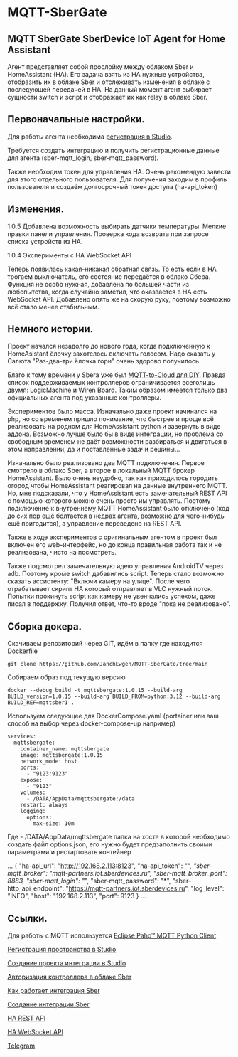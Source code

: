 ﻿# MQTT-SberGate
## MQTT SberGate SberDevice IoT Agent for Home Assistant

Агент представляет собой прослойку между облаком Sber и HomeAssistant (HA).
Его задача взять из HA нужные устройства, отобразить их в облаке Sber и отслеживать
изменения в облаке с последующей передачей в HA.
На данный момент агент выбирает сущности switch и script и отображает их как relay в облаке Sber.

## Первоначальные настройки.

Для работы агента необходима [регистрация в Studio](https://developers.sber.ru/studio/workspaces/).

Требуется создать интеграцию и получить регистрационные данные для агента (sber-mqtt_login, sber-mqtt_password).

Также необходим токен для управления HA. Очень рекомендую завести для этого отдельного пользователя.
Для получения заходим в профиль пользователя и создаём долгосрочный токен доступа (ha-api_token)

## Изменения.
1.0.5 Добавлена возможность выбирать датчики температуры. 
      Мелкие правки панели управления.
      Проверка кода возврата при запросе списка устройств из HA.

1.0.4 Эксперименты с HA WebSocket API

Теперь появилась какая-никакая обратная связь. То есть если в HA трогаем выключатель, его состояние передаётся в облако Сбера.
Функция не особо нужная, добавлена по большей части из любопытства, когда случайно заметил, что оказвается в HA есть WebSocket API.
Добавлено опять же на скорую руку, поэтому возможно всё стало менее стабильным.

## Немного истории.

Проект начался незадолго до нового года, когда подключенную к HomeAsistant ёлочку захотелось включать голосом.
Надо сказать у Салюта "Раз-два-три ёлочка гори" очень здорово получилось.

Благо к тому времени у Sberа уже был [MQTT-to-Cloud для DIY](https://developers.sber.ru/docs/ru/smarthome/mqtt-diy/mqtt-to-diy).
Правда список поддерживаемых контроллеров ограничивается всеголишь двумя: LogicMachine и Wiren Board. Таким образом имеется только два официальных агента под указанные контроллеры.

Экспериментов было масса. Изначально даже проект начинался на php, но со временем пришло понимание, что быстрее и проще всё реализовать
на родном для HomeAssistant python и завернуть в виде аддона. Возможно лучше было бы в виде интеграции, но проблема со свободным временем
не даёт возможности разбираться и двигаться в этом направлении, да и поставленные задачи решины...

Изначально было реализовано два MQTT подключения. Первое смотрело в облако Sber, а второе в локальный MQTT брокер HomeAssistant.
Было очень неудобно, так как приходилось городить огород чтобы HomeAssistant реагировал на данные внутреннего MQTT.
Но, мне подсказали, что у HomeAssistant есть замечательный REST API с помощью которого можно очень просто им управлять.
Поэтому подключение к внутреннему MQTT HomeAssistant было отключено (код до сих пор ещё болтается в недрах агента, возможно для чего-нибудь ещё пригодится),
а управление переведено на REST API.

Также в ходе экспериментов с оригинальным агентом в проект был включен его web-интерфейс, но до конца правильная работа так и не реализована, чисто на посмотреть.

Также подсмотрел замечательную идею управления AndroidTV через adb. Поэтому кроме switch дабавились script.
Теперь стало возможно сказать ассистенту: "Включи камеру на улице". После чего отрабатывает скрипт HA который отправляет в VLC нужный поток.
Попытки прокинуть script как камеру не увенчались успехом, даже писал в поддержку. Получил ответ, что-то вроде "пока не реализовано".

## Сборка докера.
Скачиваем репозиторий через GIT, идём в папку где находится Dockerfile
```
git clone https://github.com/JanchEwgen/MQTT-SberGate/tree/main
```

Собираем образ под текущую версию
```
docker --debug build -t mqttsbergate:1.0.15 --build-arg BUILD_version=1.0.15 --build-arg BUILD_FROM=python:3.12 --build-arg BUILD_REF=mqttsber1 .
```
Используем следующее для DockerCompose.yaml (portainer или ваш способ на выбор через docker-compose-up например)
```
services:
  mqttsbergate:
    container_name: mqttsbergate
    image: mqttsbergate:1.0.15
    network_mode: host
    ports:
      - "9123:9123"
    expose:
      - "9123"
    volumes:
      - /DATA/AppData/mqttsbergate:/data
    restart: always
    logging:
      options:
        max-size: 10m
```
Где - /DATA/AppData/mqttsbergate папка на хосте в которой необходимо создать файл options.json, его нужно будет предзаполнить своими параметрами и рестартовать контейнер

...
{
  "ha-api_url": "http://192.168.2.113:8123",
  "ha-api_token": "*",
  "sber-mqtt_broker": "mqtt-partners.iot.sberdevices.ru",
  "sber-mqtt_broker_port": 8883,
  "sber-mqtt_login": "*",
  "sber-mqtt_password": "*",
  "sber-http_api_endpoint": "https://mqtt-partners.iot.sberdevices.ru",
  "log_level": "INFO",
  "host": "192.168.2.113",
  "port": 9123
}
...

## Ссылки.

Для работы с MQTT используется [Eclipse Paho™ MQTT Python Client](https://github.com/eclipse/paho.mqtt.python)

[Регистрация пространства в Studio](https://developers.sber.ru/docs/ru/smarthome/space/registration)

[Создание проекта интеграции в Studio](https://developers.sber.ru/docs/ru/smarthome/mqtt-diy/create-mqtt-diy-integration-project)

[Авторизация контроллера в облаке Sber](https://developers.sber.ru/docs/ru/smarthome/mqtt-diy/controller-authorization)

[Как работает интеграция Sber](https://developers.sber.ru/docs/ru/smarthome/mqtt-diy/integration-scheme)

[Создание интеграции Sber](https://developers.sber.ru/docs/ru/smarthome/mqtt-diy/create-mqtt-diy-integration)

[HA REST API](https://developers.home-assistant.io/docs/api/rest)

[HA WebSocket API](https://developers.home-assistant.io/docs/api/websocket)

[Telegram](https://t.me/+k_w9uO0h73FkNjJi)
